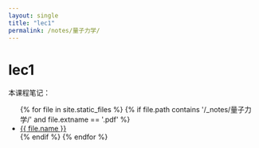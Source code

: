 ```yaml
---
layout: single
title: "lec1"
permalink: /notes/量子力学/
---
```


# lec1

本课程笔记：

<ul>
  {% for file in site.static_files %}
    {% if file.path contains '/_notes/量子力学/' and file.extname == '.pdf' %}
      <li><a href="{{ file.path | relative_url }}">{{ file.name }}</a></li>
    {% endif %}
  {% endfor %}
</ul>

